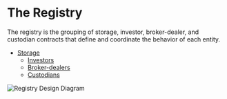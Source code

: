 # The Registry
The registry is the grouping of storage, investor, broker-dealer, and custodian contracts that define and coordinate
the behavior of each entity.
- [Storage](storage-registry.md)
  - [Investors](investor-registry.md)
  - [Broker-dealers](brokerDealer-registry.md)
  - [Custodians](custodian-registry.md)

![Registry Design Diagram][design]


[design]: http://www.plantuml.com/plantuml/png/fPNHRXex48QluwVOorOLRu2YqD3JeaPAHNkFXlMmjLZiQ6OWeH7lNfjukpl4tQWwNDdV_3FsF_QQ6nOWsUzQym3r5XgixjoQg-bqYRM0RrgylgwUpLNT0dDr_-XXtM82Ln-gyEYHucYrgl20NhXQhUBq6TOi1BMSaXxf1u7d3HAXVVS-nYVnb_8byxCeHKwcM-SkrDl1GeuJGDidCyeBqdbpPA5m7AHkNTkMQsjj54H9ruCbDYv6Zw_xuBmWRQ36Qd6xPmdMWOzyh0b_T3DhSmjAqINkmc4a_X-5N-XL1oj6-Iw1eC748m1hyuXIkOIphay_6MNZ8uKjqXoXHNh3oL2gp9G4oazPydyiHJohwx3tegAQZVbU-0EoXBSyTpBjLmULrqAuvBD1-GByCy8yYpidj4v0NF0zlarsw1Z1lvsuAi_byZmih_gbFnbzqwDC0k5GeEzGMQFwNOXdMpaCB-V8vua5WVFW0MddcAC37lOoYsVTiUVvPxm0tu3GNx2lpbjDSWSKMtYBJ_SR3JyzEHQEJ6zj9gzGdwwvgg1lT3urlQMnYvx170GoR0YYvswnFlqGjZZ4-V4RF6ZJoQG_TAEVY1GR0jD_IIdKJOmfFRIwS5cXovT4Ug6_2VA5CgRxrqfm85AyAs8kgnIgvnL71EO6lKr_ghy1
